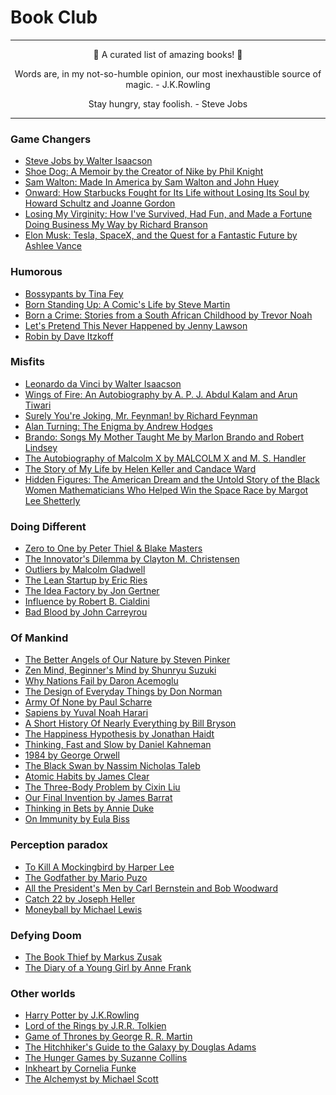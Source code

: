# Book Club

***

<p align="center">
🎉 A curated list of amazing books! 🎉
</p>
<p align="center">
Words are, in my not-so-humble opinion, our most inexhaustible source of magic. - J.K.Rowling
</p>

<p align="center">
Stay hungry, stay foolish. - Steve Jobs
</p>

***




### Game Changers

- [Steve Jobs by Walter Isaacson](https://www.amazon.com/dp/B004W2UBYW/ref=dp-kindle-redirect?_encoding=UTF8&btkr=1)
- [Shoe Dog: A Memoir by the Creator of Nike by Phil Knight](https://www.amazon.com/Shoe-Dog-Memoir-Creator-Nike-ebook/dp/B0176M1A44)
- [Sam Walton: Made In America by Sam Walton and John Huey](https://www.amazon.com/dp/B008ZPG704/ref=dp-kindle-redirect?_encoding=UTF8&btkr=1)
- [Onward: How Starbucks Fought for Its Life without Losing Its Soul by Howard Schultz and Joanne Gordon](https://www.amazon.com/dp/B004OEIQEA/ref=dp-kindle-redirect?_encoding=UTF8&btkr=1)
- [Losing My Virginity: How I've Survived, Had Fun, and Made a Fortune Doing Business My Way by Richard Branson](https://www.amazon.com/Losing-My-Virginity-Survived-Business-ebook/dp/B000SEGJ44)
- [Elon Musk: Tesla, SpaceX, and the Quest for a Fantastic Future by Ashlee Vance](https://www.amazon.com/dp/B00KVI76ZS/ref=dp-kindle-redirect?_encoding=UTF8&btkr=1)


### Humorous

- [Bossypants by Tina Fey](https://www.amazon.com/dp/B0047Y0FGY/ref=dp-kindle-redirect?_encoding=UTF8&btkr=1)
- [Born Standing Up: A Comic's Life by Steve Martin](https://www.amazon.com/dp/B000UZNSN6/ref=dp-kindle-redirect?_encoding=UTF8&btkr=1)
- [Born a Crime: Stories from a South African Childhood by Trevor Noah](https://www.amazon.com/dp/B01DHWACVY/ref=dp-kindle-redirect?_encoding=UTF8&btkr=1)
- [Let's Pretend This Never Happened by Jenny Lawson](https://www.amazon.com/dp/B0065S8R38/ref=dp-kindle-redirect?_encoding=UTF8&btkr=1)
- [Robin by Dave Itzkoff](https://www.amazon.com/dp/B076B17NZP/ref=dp-kindle-redirect?_encoding=UTF8&btkr=1)


### Misfits

- [Leonardo da Vinci by Walter Isaacson](https://www.amazon.com/dp/B071Y385Q1/ref=dp-kindle-redirect?_encoding=UTF8&btkr=1)
- [Wings of Fire: An Autobiography by A. P. J. Abdul Kalam and Arun Tiwari](https://www.amazon.com/dp/B07F6C99Q7/ref=dp-kindle-redirect?_encoding=UTF8&btkr=1)
- [Surely You're Joking, Mr. Feynman! by Richard Feynman](https://www.amazon.com/dp/B003V1WXKU/ref=dp-kindle-redirect?_encoding=UTF8&btkr=1)
- [Alan Turning: The Enigma by Andrew Hodges](https://www.amazon.com/dp/B00M032W92/ref=dp-kindle-redirect?_encoding=UTF8&btkr=1)
- [Brando: Songs My Mother Taught Me by Marlon Brando and Robert Lindsey](https://www.amazon.com/dp/B004IK8PUK/ref=dp-kindle-redirect?_encoding=UTF8&btkr=1)
- [The Autobiography of Malcolm X by MALCOLM X and M. S. Handler](https://www.amazon.com/dp/B013ZNNX5C/ref=dp-kindle-redirect?_encoding=UTF8&btkr=1)
- [The Story of My Life by Helen Keller and Candace Ward](https://www.amazon.com/dp/B00A73BIN8/ref=dp-kindle-redirect?_encoding=UTF8&btkr=1)
- [Hidden Figures: The American Dream and the Untold Story of the Black Women Mathematicians Who Helped Win the Space Race by Margot Lee Shetterly](https://www.amazon.com/dp/B0166JFFD0/ref=dp-kindle-redirect?_encoding=UTF8&btkr=1)


### Doing Different

- [Zero to One by Peter Thiel & Blake Masters](https://www.amazon.com/dp/B00J6YBOFQ/ref=dp-kindle-redirect?_encoding=UTF8&btkr=1)
- [The Innovator's Dilemma by Clayton M. Christensen](https://www.amazon.com/Innovators-Dilemma-Revolutionary-Change-Business/dp/0062060244)
- [Outliers by Malcolm Gladwell](https://www.amazon.com/Outliers-Story-Success-Malcolm-Gladwell-ebook/dp/B001ANYDAO)
- [The Lean Startup by Eric Ries](https://www.amazon.com/dp/B004J4XGN6/ref=dp-kindle-redirect?_encoding=UTF8&btkr=1)
- [The Idea Factory by Jon Gertner](https://www.amazon.com/dp/B005GSZIWG/ref=dp-kindle-redirect?_encoding=UTF8&btkr=1)
- [Influence by Robert B. Cialdini](https://www.amazon.com/Influence-Psychology-Persuasion-Robert-Cialdini/dp/006124189X)
- [Bad Blood by John Carreyrou](https://www.amazon.com/dp/B078VW3VM7/ref=dp-kindle-redirect?_encoding=UTF8&btkr=1)



### Of Mankind

 - [The Better Angels of Our Nature by Steven Pinker](https://www.amazon.com/dp/B0052REUW0/ref=dp-kindle-redirect?_encoding=UTF8&btkr=1)
 - [Zen Mind, Beginner's Mind by Shunryu Suzuki](https://www.amazon.com/dp/B00I8USOM0/ref=dp-kindle-redirect?_encoding=UTF8&btkr=1)
 - [Why Nations Fail by Daron Acemoglu](https://www.amazon.com/dp/B0058Z4NR8/ref=dp-kindle-redirect?_encoding=UTF8&btkr=1)
 - [The Design of Everyday Things by Don Norman](https://www.amazon.com/dp/B00E257T6C/ref=dp-kindle-redirect?_encoding=UTF8&btkr=1)
 - [Army Of None by Paul Scharre](https://www.amazon.com/dp/B073VXYD5P/ref=dp-kindle-redirect?_encoding=UTF8&btkr=1)
 - [Sapiens by Yuval Noah Harari](https://www.amazon.com/dp/B00ICN066A/ref=dp-kindle-redirect?_encoding=UTF8&btkr=1)
 - [A Short History Of Nearly Everything by Bill Bryson](https://www.amazon.com/dp/B000FBFNII/ref=dp-kindle-redirect?_encoding=UTF8&btkr=1)
 - [The Happiness Hypothesis by Jonathan Haidt](https://www.amazon.com/dp/B003E749TE/ref=dp-kindle-redirect?_encoding=UTF8&btkr=1)
 - [Thinking, Fast and Slow by Daniel Kahneman](https://www.amazon.com/dp/B00555X8OA/ref=dp-kindle-redirect?_encoding=UTF8&btkr=1)
 - [1984 by George Orwell](https://www.amazon.com/dp/B07JJ25HJC/ref=dp-kindle-redirect?_encoding=UTF8&btkr=1)
 - [The Black Swan by Nassim Nicholas Taleb](https://www.amazon.com/dp/B00139XTG4/ref=dp-kindle-redirect?_encoding=UTF8&btkr=1)
 - [Atomic Habits by James Clear](https://www.amazon.com/dp/B07D23CFGR/ref=dp-kindle-redirect?_encoding=UTF8&btkr=1)
 - [The Three-Body Problem by Cixin Liu](https://www.amazon.com/dp/B00IQO403K/ref=dp-kindle-redirect?_encoding=UTF8&btkr=1)
 - [Our Final Invention by James Barrat](https://www.amazon.com/dp/B00CQYAWRY/ref=dp-kindle-redirect?_encoding=UTF8&btkr=1)
 - [Thinking in Bets by Annie Duke](https://www.amazon.com/Thinking-Bets-Making-Smarter-Decisions-ebook/dp/B074DG9LQF)
 - [On Immunity by Eula Biss](https://www.amazon.com/dp/B00KUY4D7W/ref=dp-kindle-redirect?_encoding=UTF8&btkr=1)


### Perception paradox

- [To Kill A Mockingbird by Harper Lee](https://www.amazon.com/dp/B00K0OI42W/ref=dp-kindle-redirect?_encoding=UTF8&btkr=1)
- [The Godfather by Mario Puzo](https://www.amazon.com/dp/B0022Q8CSC/ref=dp-kindle-redirect?_encoding=UTF8&btkr=1)
- [All the President's Men by Carl Bernstein and Bob Woodward](https://www.amazon.com/All-Presidents-Men-Bob-Woodward-ebook/dp/B000SEOIDS)
- [Catch 22 by Joseph Heller](https://www.amazon.com/dp/B0048WQDIE/ref=dp-kindle-redirect?_encoding=UTF8&btkr=1)
- [Moneyball by Michael Lewis](https://www.amazon.com/dp/B000RH0C8G/ref=dp-kindle-redirect?_encoding=UTF8&btkr=1)


### Defying Doom
- [The Book Thief by Markus Zusak](https://www.amazon.com/dp/B000XUBFE2/ref=dp-kindle-redirect?_encoding=UTF8&btkr=1)
- [The Diary of a Young Girl by Anne Frank](https://www.amazon.com/dp/B07HKHX4J6/ref=dp-kindle-redirect?_encoding=UTF8&btkr=1)


### Other worlds

- [Harry Potter by J.K.Rowling](https://www.amazon.com/Harry-Potter-Complete-Collection-1-7-ebook/dp/B01B3DIPMW)
- [Lord of the Rings by J.R.R. Tolkien](https://www.amazon.com/dp/B007978OY6/ref=dp-kindle-redirect?_encoding=UTF8&btkr=1)
- [Game of Thrones by George R. R. Martin](https://www.amazon.com/George-Martins-Thrones-5-Book-Boxed-ebook/dp/B00957T6X6)
- [The Hitchhiker's Guide to the Galaxy by Douglas Adams](https://www.amazon.com/dp/B000XUBC2C/ref=dp-kindle-redirect?_encoding=UTF8&btkr=1)
- [The Hunger Games by Suzanne Collins](https://www.amazon.com/dp/B002MQYOFW/ref=dp-kindle-redirect?_encoding=UTF8&btkr=1)
- [Inkheart by Cornelia Funke](https://www.amazon.com/dp/B005OBBV44/ref=dp-kindle-redirect?_encoding=UTF8&btkr=1)
- [The Alchemyst by Michael Scott](https://www.amazon.com/dp/B000SCHBGQ/ref=dp-kindle-redirect?_encoding=UTF8&btkr=1)


